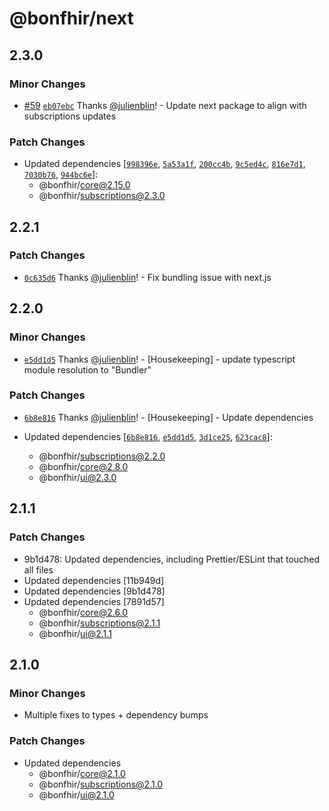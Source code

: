 # @bonfhir/next

## 2.3.0

### Minor Changes

- [#59](https://github.com/bonfhir/bonfhir/pull/59) [`eb07ebc`](https://github.com/bonfhir/bonfhir/commit/eb07ebc442e6d62839ab5a3109a03f2484985d97) Thanks [@julienblin](https://github.com/julienblin)! - Update next package to align with subscriptions updates

### Patch Changes

- Updated dependencies [[`998396e`](https://github.com/bonfhir/bonfhir/commit/998396ec35090a2462dbfbaaa41f0a9a5babaa90), [`5a53a1f`](https://github.com/bonfhir/bonfhir/commit/5a53a1fcbf1f4b18c3250768292a0b56e46e27e0), [`200cc4b`](https://github.com/bonfhir/bonfhir/commit/200cc4bc3bf38d85ed24476c2751f12f176d329e), [`9c5ed4c`](https://github.com/bonfhir/bonfhir/commit/9c5ed4cd2700bd18559baca265ebfb32e0ffe828), [`816e7d1`](https://github.com/bonfhir/bonfhir/commit/816e7d1d41db4de095f1df26af3a96f472e290c9), [`7030b76`](https://github.com/bonfhir/bonfhir/commit/7030b7631f30c65e17ff83a074fce7d211c85cb6), [`944bc6e`](https://github.com/bonfhir/bonfhir/commit/944bc6ea9a5e717359973ac2379e17b180bed8b8)]:
  - @bonfhir/core@2.15.0
  - @bonfhir/subscriptions@2.3.0

## 2.2.1

### Patch Changes

- [`0c635d6`](https://github.com/bonfhir/bonfhir/commit/0c635d6b7803bbce0b0fad7758f00ce352f52bfc) Thanks [@julienblin](https://github.com/julienblin)! - Fix bundling issue with next.js

## 2.2.0

### Minor Changes

- [`e5dd1d5`](https://github.com/bonfhir/bonfhir/commit/e5dd1d5411f4ae68ecff706f2f0277ab766e7aac) Thanks [@julienblin](https://github.com/julienblin)! - [Housekeeping] - update typescript module resolution to "Bundler"

### Patch Changes

- [`6b8e816`](https://github.com/bonfhir/bonfhir/commit/6b8e8164afea6c06de22bf8e1313b29057a9ff6e) Thanks [@julienblin](https://github.com/julienblin)! - [Housekeeping] - Update dependencies

- Updated dependencies [[`6b8e816`](https://github.com/bonfhir/bonfhir/commit/6b8e8164afea6c06de22bf8e1313b29057a9ff6e), [`e5dd1d5`](https://github.com/bonfhir/bonfhir/commit/e5dd1d5411f4ae68ecff706f2f0277ab766e7aac), [`3d1ce25`](https://github.com/bonfhir/bonfhir/commit/3d1ce25cbc26d6b272f1388fd3210abea52ac50e), [`623cac8`](https://github.com/bonfhir/bonfhir/commit/623cac852d3f84ff5209282069a0d1d95a8b30cc)]:
  - @bonfhir/subscriptions@2.2.0
  - @bonfhir/core@2.8.0
  - @bonfhir/ui@2.3.0

## 2.1.1

### Patch Changes

- 9b1d478: Updated dependencies, including Prettier/ESLint that touched all files
- Updated dependencies [11b949d]
- Updated dependencies [9b1d478]
- Updated dependencies [7891d57]
  - @bonfhir/core@2.6.0
  - @bonfhir/subscriptions@2.1.1
  - @bonfhir/ui@2.1.1

## 2.1.0

### Minor Changes

- Multiple fixes to types + dependency bumps

### Patch Changes

- Updated dependencies
  - @bonfhir/core@2.1.0
  - @bonfhir/subscriptions@2.1.0
  - @bonfhir/ui@2.1.0
